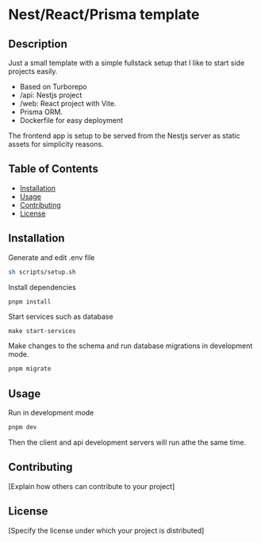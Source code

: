 # Nest/React/Prisma template

## Description

Just a small template with a simple fullstack setup that I like to start side projects easily.

- Based on Turborepo
- /api: Nestjs project
- /web: React project with Vite.
- Prisma ORM.
- Dockerfile for easy deployment

The frontend app is setup to be served from the Nestjs server as static assets for simplicity reasons.

## Table of Contents

- [Installation](#installation)
- [Usage](#usage)
- [Contributing](#contributing)
- [License](#license)

## Installation

Generate and edit .env file

```sh
sh scripts/setup.sh
```

Install dependencies

```sh
pnpm install
```

Start services such as database

```
make start-services
```

Make changes to the schema and run database migrations in development mode.

```sh
pnpm migrate
```

## Usage

Run in development mode

```sh
pnpm dev
```

Then the client and api development servers will run athe the same time.

## Contributing

[Explain how others can contribute to your project]

## License

[Specify the license under which your project is distributed]
